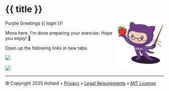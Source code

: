 # {{ title }}

<img src="https://raw.githubusercontent.com/anton-roos/ai-skills/refs/heads/main/images/hollard_octocat_professor.png" align="right" height="150px" />

Purple Greetings {{ login }}!

Mona here. I'm done preparing your exercise. Hope you enjoy! 💚

Open up the following links in new tabs.

[![](https://img.shields.io/badge/Go%20to%20Exercise-%E2%86%92-1f883d?style=for-the-badge&logo=github&labelColor=197935)]({{issue_url}})

[![](https://img.shields.io/badge/Go%20to%20Codespace-%E2%86%92-1f883d?style=for-the-badge&logo=github&labelColor=197935)](https://codespaces.new/{{repo_owner}}/{{repo_name}})


---

&copy; Copyright 2025 Hollard &bull; [Privacy](https://www.hollard.co.za/our-world/company-overview/hollard-privacy) &bull; [Legal Requirements](https://www.hollard.co.za/our-world/company-overview/legal-requirements) &bull; [MIT License](https://gh.io/mit)